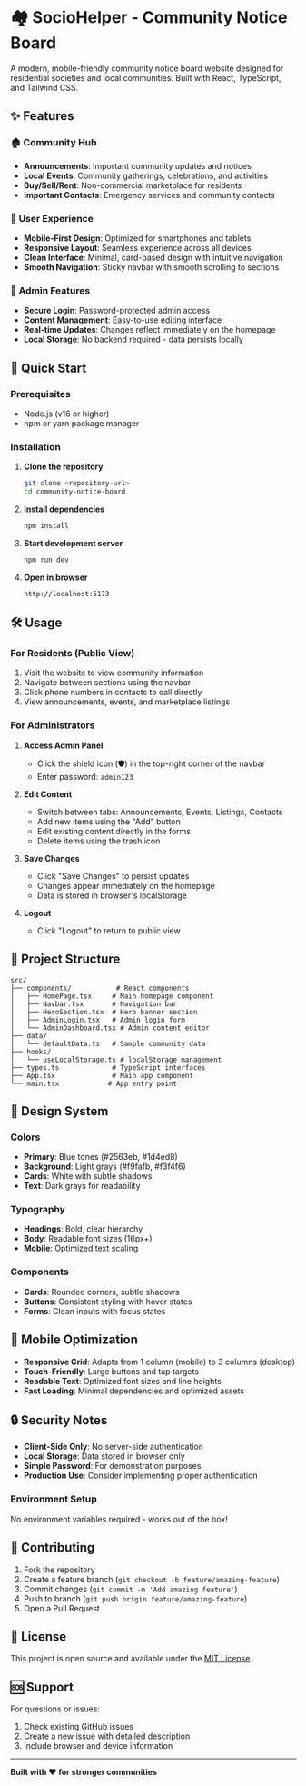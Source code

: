 # 🏘️ SocioHelper - Community Notice Board

A modern, mobile-friendly community notice board website designed for residential societies and local communities. Built with React, TypeScript, and Tailwind CSS.


## ✨ Features

### 🏠 **Community Hub**
- **Announcements**: Important community updates and notices
- **Local Events**: Community gatherings, celebrations, and activities  
- **Buy/Sell/Rent**: Non-commercial marketplace for residents
- **Important Contacts**: Emergency services and community contacts

### 📱 **User Experience**
- **Mobile-First Design**: Optimized for smartphones and tablets
- **Responsive Layout**: Seamless experience across all devices
- **Clean Interface**: Minimal, card-based design with intuitive navigation
- **Smooth Navigation**: Sticky navbar with smooth scrolling to sections

### 🔐 **Admin Features**
- **Secure Login**: Password-protected admin access
- **Content Management**: Easy-to-use editing interface
- **Real-time Updates**: Changes reflect immediately on the homepage
- **Local Storage**: No backend required - data persists locally

## 🚀 Quick Start

### Prerequisites
- Node.js (v16 or higher)
- npm or yarn package manager

### Installation

1. **Clone the repository**
   ```bash
   git clone <repository-url>
   cd community-notice-board
   ```

2. **Install dependencies**
   ```bash
   npm install
   ```

3. **Start development server**
   ```bash
   npm run dev
   ```

4. **Open in browser**
   ```
   http://localhost:5173
   ```

## 🛠️ Usage

### For Residents (Public View)
1. Visit the website to view community information
2. Navigate between sections using the navbar
3. Click phone numbers in contacts to call directly
4. View announcements, events, and marketplace listings

### For Administrators
1. **Access Admin Panel**
   - Click the shield icon (🛡️) in the top-right corner of the navbar
   - Enter password: `admin123`

2. **Edit Content**
   - Switch between tabs: Announcements, Events, Listings, Contacts
   - Add new items using the "Add" button
   - Edit existing content directly in the forms
   - Delete items using the trash icon

3. **Save Changes**
   - Click "Save Changes" to persist updates
   - Changes appear immediately on the homepage
   - Data is stored in browser's localStorage

4. **Logout**
   - Click "Logout" to return to public view

## 📁 Project Structure

```
src/
├── components/           # React components
│   ├── HomePage.tsx     # Main homepage component
│   ├── Navbar.tsx       # Navigation bar
│   ├── HeroSection.tsx  # Hero banner section
│   ├── AdminLogin.tsx   # Admin login form
│   └── AdminDashboard.tsx # Admin content editor
├── data/
│   └── defaultData.ts   # Sample community data
├── hooks/
│   └── useLocalStorage.ts # localStorage management
├── types.ts             # TypeScript interfaces
├── App.tsx              # Main app component
└── main.tsx            # App entry point
```

## 🎨 Design System

### Colors
- **Primary**: Blue tones (#2563eb, #1d4ed8)
- **Background**: Light grays (#f9fafb, #f3f4f6)
- **Cards**: White with subtle shadows
- **Text**: Dark grays for readability

### Typography
- **Headings**: Bold, clear hierarchy
- **Body**: Readable font sizes (16px+)
- **Mobile**: Optimized text scaling

### Components
- **Cards**: Rounded corners, subtle shadows
- **Buttons**: Consistent styling with hover states
- **Forms**: Clean inputs with focus states



## 📱 Mobile Optimization

- **Responsive Grid**: Adapts from 1 column (mobile) to 3 columns (desktop)
- **Touch-Friendly**: Large buttons and tap targets
- **Readable Text**: Optimized font sizes and line heights
- **Fast Loading**: Minimal dependencies and optimized assets

## 🔒 Security Notes

- **Client-Side Only**: No server-side authentication
- **Local Storage**: Data stored in browser only
- **Simple Password**: For demonstration purposes
- **Production Use**: Consider implementing proper authentication


### Environment Setup
No environment variables required - works out of the box!

## 🤝 Contributing

1. Fork the repository
2. Create a feature branch (`git checkout -b feature/amazing-feature`)
3. Commit changes (`git commit -m 'Add amazing feature'`)
4. Push to branch (`git push origin feature/amazing-feature`)
5. Open a Pull Request

## 📄 License

This project is open source and available under the [MIT License](LICENSE).

## 🆘 Support

For questions or issues:
1. Check existing GitHub issues
2. Create a new issue with detailed description
3. Include browser and device information

---

**Built with ❤️ for stronger communities**
